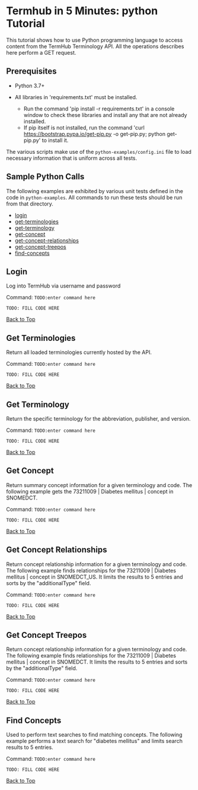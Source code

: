<a name="top"/>

Termhub in 5 Minutes: python Tutorial
===================================================

This tutorial shows how to use Python programming language to access content from the TermHub Terminology API.
All the operations describes here perform a GET request.

Prerequisites
-------------

* Python 3.7+

* All libraries in 'requirements.txt' must be installed.
    * Run the command 'pip install -r requirements.txt' in a console window to check these libraries and install any
      that are not already installed.
    * If pip itself is not installed, run the command 'curl <https://bootstrap.pypa.io/get-pip.py> -o get-pip.py; python
      get-pip.py' to install it.

The various scripts make use of the `python-examples/config.ini` file to load necessary information that is uniform
across all tests.

Sample Python Calls
-----------------

The following examples are exhibited by various unit tests defined in the code in `python-examples`.
All commands to run these tests should be run from that directory.

- [login ](#login)
- [get-terminologies](#get-terminologies)
- [get-terminology](#get-terminology)
- [get-concept](#get-concept)
- [get-concept-relationships](#get-concept-relationships)
- [get-concept-treepos](#get-concept-treepos)
- [find-concepts](#find-concepts)

## Login

Log into TermHub via username and password

Command: `TODO:enter command here`

```{.python}
TODO: FILL CODE HERE
```

[Back to Top](#termhub-in-5-minutes-python-tutorial)

## Get Terminologies

Return all loaded terminologies currently hosted by the API.

Command: `TODO:enter command here`

```{.python}
TODO: FILL CODE HERE
```

[Back to Top](#termhub-in-5-minutes-python-tutorial)

## Get Terminology

Return the specific terminology for the abbreviation, publisher, and version.

Command: `TODO:enter command here`

```{.python}
TODO: FILL CODE HERE
```

[Back to Top](#termhub-in-5-minutes-python-tutorial)

## Get Concept

Return summary concept information for a given terminology and code. The following
example gets the 73211009 | Diabetes mellitus | concept in SNOMEDCT.

Command: `TODO:enter command here`

```{.python}
TODO: FILL CODE HERE
```

[Back to Top](#termhub-in-5-minutes-python-tutorial)

## Get Concept Relationships

Return concept relationship information for a given terminology and code. The
following example finds relationships for the 73211009 | Diabetes mellitus | concept in
SNOMEDCT_US. It limits the results to 5 entries and sorts by the "additionalType"
field.

Command: `TODO:enter command here`

```{.python}
TODO: FILL CODE HERE
```

[Back to Top](#termhub-in-5-minutes-python-tutorial)

## Get Concept Treepos

Return concept relationship information for a given terminology and code. The
following example finds relationships for the 73211009 | Diabetes mellitus | concept in
SNOMEDCT. It limits the results to 5 entries and sorts by the "additionalType"
field.

Command: `TODO:enter command here`

```{.python}
TODO: FILL CODE HERE
```

[Back to Top](#termhub-in-5-minutes-python-tutorial)

## Find Concepts

Used to perform text searches to find matching concepts. The following example
performs a text search for "diabetes mellitus" and limits search results to 5
entries.

Command: `TODO:enter command here`

```{.python}
TODO: FILL CODE HERE
```

[Back to Top](#termhub-in-5-minutes-python-tutorial)

